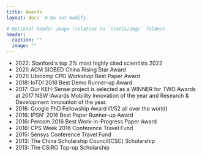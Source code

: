 ```yaml
---
title: Awards
layout: docs  # Do not modify.

# Optional header image (relative to `static/img/` folder).
header:
  caption: ""
  image: ""
---
```

<ul>
<li>2022: Stanford's top 2% most highly cited scientists 2022</li>
<li>2021: ACM SIGBED China Rising Star Award</li>
<li>2021: Ubicomp CPD Workshop Best Paper Award</li>
<li>2018: IoTDI 2018 Best Demo Runner-up Award</li>
<li>2017: Our KEH-Sense project is selected as a WINNER for TWO Awards at 2017 NSW iAwards Mobility Innovation of the year and  Research & Development Innovation  of the year.</li>
<li>2016: Google PhD Fellowship Award (1/52 all over the world)</li>
<li>2016: IPSN' 2016 Best Paper Runner-up Award</li>
<li>2016: Percom 2016 Best Work-in-Progress Paper Award</li>
<li>2016: CPS Week 2016 Conference Travel Fund</li>
<li>2015: Sensys Conference Travel Fund </li>
<li>2013: The China Scholarship Council(CSC) Scholarship</li>
<li>2013: The CSIRO Top-up Scholarship</li>
</ul>


             

             

              

              